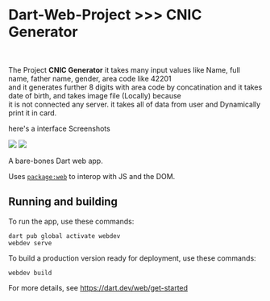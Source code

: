 <h1>Dart-Web-Project >>> CNIC Generator</h1>
<br />
<p>The Project <b>CNIC Generator</b> it takes many input values like Name, full name, father name, gender, area code like 42201 <br />
and it generates further 8 digits with area code by concatination and it takes date of birth, and takes image file (Locally) because <br />
it is not connected any server. it takes all of data from user and Dynamically print it in card.</p>

<p>here's a interface Screenshots</p>

<img src="[./](https://photos.google.com/photo/AF1QipPVPxWT3KZqrC17jy2svi-SZNppy75hukAqr3jz)">

<img src="https://photos.google.com/photo/AF1QipNwA8pr98HS5kyG1ixBHBojaphbAH7GyBHWZPcy">



  

A bare-bones Dart web app.

Uses [`package:web`](https://pub.dev/packages/web)
to interop with JS and the DOM.

## Running and building

To run the app, use these commands:
```
dart pub global activate webdev
webdev serve
```

To build a production version ready for deployment, use these commands:
```
webdev build
```

For more details, see https://dart.dev/web/get-started
